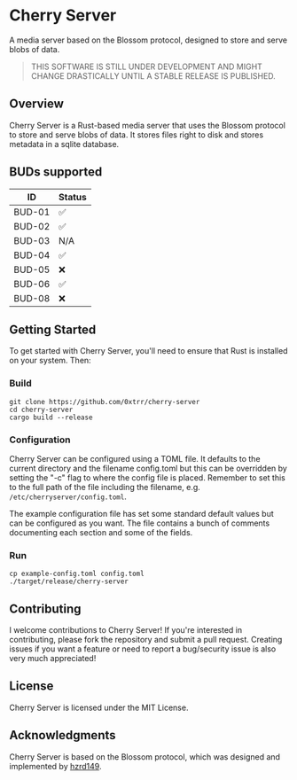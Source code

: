 # Cherry Server

A media server based on the Blossom protocol, designed to store and serve blobs of data.

> THIS SOFTWARE IS STILL UNDER DEVELOPMENT AND MIGHT CHANGE DRASTICALLY UNTIL A STABLE RELEASE IS PUBLISHED.

## Overview

Cherry Server is a Rust-based media server that uses the Blossom protocol to store and serve blobs of data. 
It stores files right to disk and stores metadata in a sqlite database.

## BUDs supported

| ID     | Status |
|--------|--------|
| BUD-01 | ✅     |
| BUD-02 | ✅     |
| BUD-03 | N/A    |
| BUD-04 | ✅     |
| BUD-05 | ❌     |
| BUD-06 | ✅     |
| BUD-08 | ❌     |


## Getting Started

To get started with Cherry Server, you'll need to ensure that Rust is installed on your system. Then:

### Build
```
git clone https://github.com/0xtrr/cherry-server
cd cherry-server
cargo build --release
```

### Configuration

Cherry Server can be configured using a TOML file. It defaults to the current directory and the filename config.toml
but this can be overridden by setting the "-c" flag to where the config file is placed. Remember to set this 
to the full path of the file including the filename, e.g. `/etc/cherryserver/config.toml`.

The example configuration file has set some standard default values but can be configured as you want. The file contains
a bunch of comments documenting each section and some of the fields.

### Run

```
cp example-config.toml config.toml
./target/release/cherry-server
```

## Contributing

I welcome contributions to Cherry Server! If you're interested in contributing, please fork the repository and submit a
pull request. Creating issues if you want a feature or need to report a bug/security issue is also very much appreciated!

## License

Cherry Server is licensed under the MIT License.

## Acknowledgments

Cherry Server is based on the Blossom protocol, which was designed and implemented by [hzrd149](https://github.com/hzrd149).

